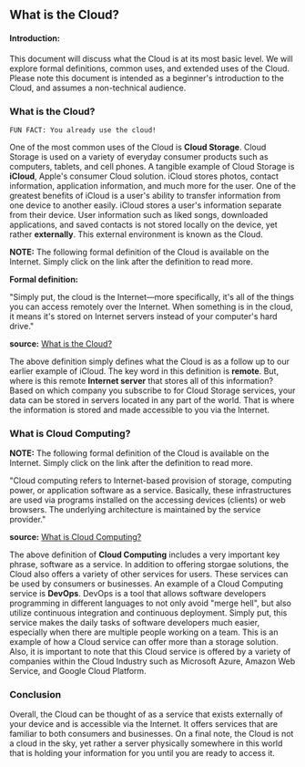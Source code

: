 ## What is the Cloud?

#### Introduction: 
This document will discuss what the Cloud is at its most basic level. We will explore formal definitions, common uses, and extended uses of the Cloud. Please note this document is intended as a beginner's introduction to the Cloud, and assumes a non-technical audience.   

### What is the Cloud? 
```
FUN FACT: You already use the cloud! 
```
One of the most common uses of the Cloud is **Cloud Storage**. Cloud Storage is used on a variety of everyday consumer products such as computers, tablets, and cell phones. A tangible example of Cloud Storage is **iCloud**, Apple's consumer Cloud solution. iCloud stores photos, contact information, application information, and much more for the user. One of the greatest benefits of iCloud is a user's ability to transfer information from one device to another easily. iCloud stores a user's information separate from their device. User information such as liked songs, downloaded applications, and saved contacts is not stored locally on the device, yet rather **externally**. This external environment is known as the Cloud.     

**NOTE:** The following formal definition of the Cloud is available on the Internet. Simply click on the link after the definition to read more. 

**Formal definition:**  

"Simply put, the cloud is the Internet—more specifically, it's all of the things you can access remotely over the Internet. When something is in the cloud, it means it's stored on Internet servers instead of your computer's hard drive."

**source:** [What is the Cloud?](https://edu.gcfglobal.org/en/computerbasics/understanding-the-cloud/1/) 

The above definition simply defines what the Cloud is as a follow up to our earlier example of iCloud. The key word in this definition is **remote**. But, where is this remote **Internet server** that stores all of this information? Based on which company you subscribe to for Cloud Storage services, your data can be stored in servers located in any part of the world. That is where the information is stored and made accessible to you via the Internet. 

### What is Cloud Computing? 

**NOTE:** The following formal definition of the Cloud is available on the Internet. Simply click on the link after the definition to read more. 

"Cloud computing refers to Internet-based provision of storage, computing power, or application software as a service. Basically, these infrastructures are used via programs installed on the accessing devices (clients) or web browsers. The underlying architecture is maintained by the service provider."

**source:** [What is Cloud Computing?](https://www.cloudplan.net/blogdetail/What-is-the-cloud-and-how-does-it-work) 

The above definition of **Cloud Computing** includes a very important key phrase, software as a service. In addition to offering storgae solutions, the Cloud also offers a variety of other services for users. These services can be used by consumers or businesses. An example of a Cloud Computing service is **DevOps**. DevOps is a tool that allows software developers programming in different languages to not only avoid "merge hell", but also utilize continuous integration and continuous deployment. Simply put, this service makes the daily tasks of software developers much easier, especially when there are multiple people working on a team. This is an example of how a Cloud service can offer more than a storage solution. Also, it is important to note that this Cloud service is offered by a variety of companies within the Cloud Industry such as Microsoft Azure, Amazon Web Service, and Google Cloud Platform.     

### Conclusion 

Overall, the Cloud can be thought of as a service that exists externally of your device and is accessible via the Internet. It offers services that are familiar to both consumers and businesses. On a final note, the Cloud is not a cloud in the sky, yet rather a server physically somewhere in this world that is holding your information for you until you are ready to access it.  